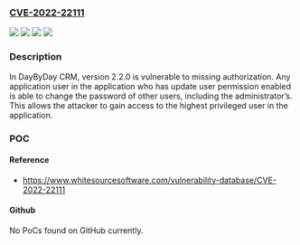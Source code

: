 ### [CVE-2022-22111](https://cve.mitre.org/cgi-bin/cvename.cgi?name=CVE-2022-22111)
![](https://img.shields.io/static/v1?label=Product&message=DaybydayCRM&color=blue)
![](https://img.shields.io/static/v1?label=Product&message=flarepoint&color=blue)
![](https://img.shields.io/static/v1?label=Version&message=n%2Fa&color=blue)
![](https://img.shields.io/static/v1?label=Vulnerability&message=CWE-862%20Missing%20Authorization&color=brighgreen)

### Description

In DayByDay CRM, version 2.2.0 is vulnerable to missing authorization. Any application user in the application who has update user permission enabled is able to change the password of other users, including the administrator’s. This allows the attacker to gain access to the highest privileged user in the application.

### POC

#### Reference
- https://www.whitesourcesoftware.com/vulnerability-database/CVE-2022-22111

#### Github
No PoCs found on GitHub currently.

